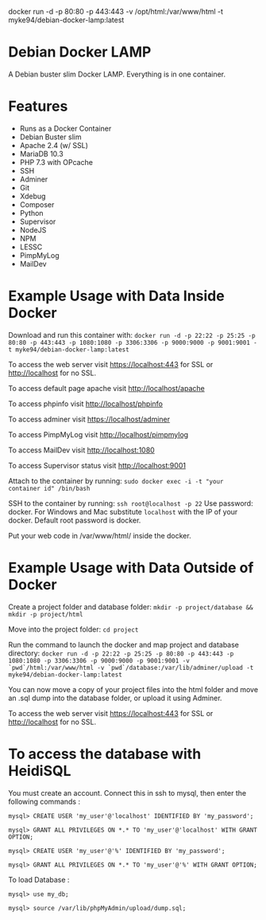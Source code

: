 docker run -d  -p 80:80 -p 443:443 -v  /opt/html:/var/www/html  -t myke94/debian-docker-lamp:latest

# Debian Docker LAMP
A Debian buster slim Docker LAMP. Everything is in one container.

# Features
- Runs as a Docker Container
- Debian Buster slim
- Apache 2.4 (w/ SSL)
- MariaDB 10.3
- PHP 7.3 with OPcache
- SSH
- Adminer
- Git
- Xdebug
- Composer
- Python
- Supervisor
- NodeJS
- NPM
- LESSC
- PimpMyLog
- MailDev

# Example Usage with Data Inside Docker

 Download and run this container with: 
``docker run -d -p 22:22 -p 25:25 -p 80:80 -p 443:443 -p 1080:1080 -p 3306:3306 -p 9000:9000 -p 9001:9001 -t myke94/debian-docker-lamp:latest``

To access the web server visit [https://localhost:443](https://localhost:443) for SSL or [http://localhost](http://localhost) for no SSL.

To access default page apache visit [http://localhost/apache](http://localhost/apache)

To access phpinfo visit [http://localhost/phpinfo](http://localhost/phpinfo)

To access adminer visit [https://localhost/adminer](https://localhost/adminer)

To access PimpMyLog visit [http://localhost/pimpmylog](http://localhost/pimpmylog)

To access MailDev visit [http://localhost:1080](http://localhost:1080)

To access Supervisor status visit [http://localhost:9001](http://localhost:9001)

Attach to the container by running:
`sudo docker exec -i -t "your container id" /bin/bash`

SSH to the container by running:
`ssh root@localhost -p 22` Use password: docker. For Windows and Mac substitute `localhost` with the IP of your docker.
Default root password is docker.

Put your web code in /var/www/html/ inside the docker.

# Example Usage with Data Outside of Docker

Create a project folder and database folder:
`mkdir -p project/database && mkdir -p project/html`

Move into the project folder:
`cd project`

Run the command to launch the docker and map project and database directory:
``docker run -d -p 22:22 -p 25:25 -p 80:80 -p 443:443 -p 1080:1080 -p 3306:3306 -p 9000:9000 -p 9001:9001 -v `pwd`/html:/var/www/html -v `pwd`/database:/var/lib/adminer/upload -t myke94/debian-docker-lamp:latest``

You can now move a copy of your project files into the html folder and move an .sql dump into the database folder, or upload it using Adminer. 

To access the web server visit [https://localhost:443](https://localhost:443) for SSL or [http://localhost](http://localhost) for no SSL.

# To access the database with HeidiSQL

You must create an account.
Connect this in ssh to mysql, then enter the following commands :

`mysql> CREATE USER 'my_user'@'localhost' IDENTIFIED BY 'my_password';`

`mysql> GRANT ALL PRIVILEGES ON *.* TO 'my_user'@'localhost' WITH GRANT OPTION;`

`mysql> CREATE USER 'my_user'@'%' IDENTIFIED BY 'my_password';`

`mysql> GRANT ALL PRIVILEGES ON *.* TO 'my_user'@'%' WITH GRANT OPTION;`

To load Database :

`mysql> use my_db;`

`mysql> source /var/lib/phpMyAdmin/upload/dump.sql;`
